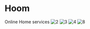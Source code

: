 # Hoom
Online Home services 
![2](https://user-images.githubusercontent.com/121142465/222929590-2bda4f81-e4bb-4d72-84c1-e85fbc15de9f.png)
![3](https://user-images.githubusercontent.com/121142465/222929604-dd9f55aa-f942-4112-9948-17250316566d.png)
![4](https://user-images.githubusercontent.com/121142465/222929611-da1e36a1-120a-4f25-a6b7-2034cc55048d.png)
![8](https://user-images.githubusercontent.com/121142465/222929618-3e4027ad-605a-4810-8f23-fd6469938395.png)
